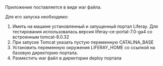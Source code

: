 
Приложение поставляется в виде war файла.

Для его запуска необходимо:

1) Иметь на машине установленный и запущенный портал Liferay. Для тестирования использовалась версия liferay-ce-portal-7.0-ga4  со встроенным tomcat-8.0.32
2) При запуске Tomcat указать пустую переменную CATALINA_BASE
2) Установить переменную окружения LIFERAY_HOME со ссылкой на базовую директорию портала.
3) Разместить war файл в директории deploy портала